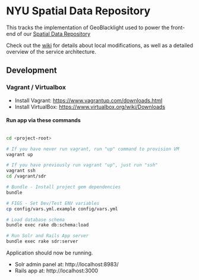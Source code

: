 # NYU Spatial Data Repository

This tracks the implementation of GeoBlacklight used to power the front-end of our [Spatial Data Repository](https://geo.nyu.edu)

Check out the [wiki](https://github.com/NYULibraries/spatial_data_repository/wiki) for details about local modifications, as well as a detailed overview of the service architecture.

## Development

### Vagrant / Virtualbox

* Install Vagrant: https://www.vagrantup.com/downloads.html
* Install VirtualBox: https://www.virtualbox.org/wiki/Downloads

#### Run app via these commands

```bash

cd <project-root>

# If you have never run vagrant, run "up" command to provision VM
vagrant up

# If you have previously run vagrant "up", just run "ssh"
vagrant ssh
cd /vagrant/sdr

# Bundle - Install project gem dependencies
bundle

# FIGS - Set Dev/Test ENV variables
cp config/vars.yml.example config/vars.yml

# Load database schema
bundle exec rake db:schema:load

# Run Solr and Rails App server
bundle exec rake sdr:server
```

Application should now be running.

* Solr admin panel at: http://localhost:8983/
* Rails app at: http://localhost:3000
